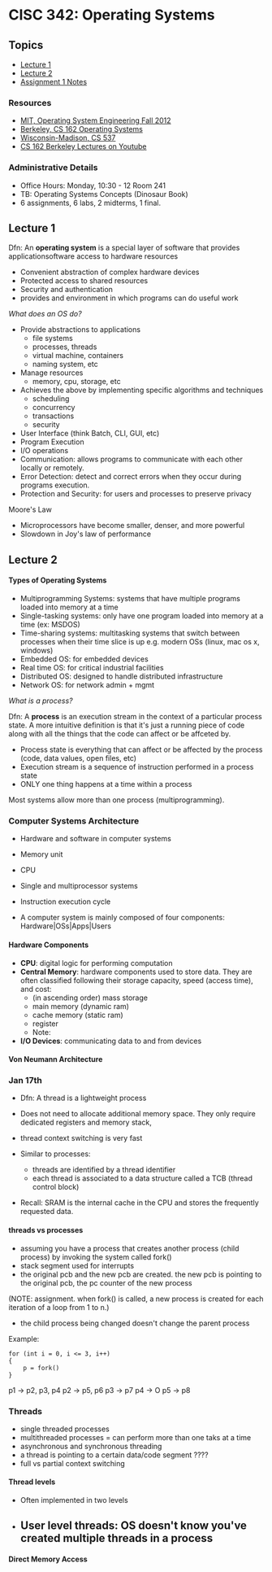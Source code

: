 <style>
h1 a {display: none;}
.container-lg {min-width: 200px; max-width:880px; padding:45px;}
</style>

# CISC 342: Operating Systems

## Topics 
- [Lecture 1](#lecture-1)
- [Lecture 2](#lecture-2)
- [Assignment 1 Notes](cisc-324-assignment-1.md)

### Resources
- [MIT, Operating System Engineering Fall 2012]()
- [Berkeley, CS 162 Operating Systems]()
- [Wisconsin-Madison, CS 537]()
-  [CS 162 Berkeley Lectures on Youtube]()

### Administrative Details
- Office Hours: Monday, 10:30 - 12 Room 241
- TB: Operating Systems Concepts (Dinosaur Book) 
- 6 assignments, 6 labs, 2 midterms, 1 final. 



## Lecture 1
Dfn: An **operating system** is a special layer of software that provides applicationsoftware access to hardware resources 
- Convenient abstraction of complex hardware devices
- Protected access to shared resources
- Security and authentication
- provides and environment in which programs can do useful work

_What does an OS do?_
- Provide abstractions to applications
	- file systems
	- processes, threads
	- virtual machine, containers
	- naming system, etc
- Manage resources
	- memory, cpu, storage, etc
- Achieves the above by implementing specific algorithms and techniques
	- scheduling
	- concurrency
	- transactions
	- security
- User Interface (think Batch, CLI, GUI, etc)
- Program Execution
- I/O operations
- Communication: allows programs to communicate with each other locally or remotely.
- Error Detection: detect and correct errors when they occur during programs execution.
- Protection and Security: for users and processes to preserve privacy

Moore's Law
- Microprocessors have become smaller, denser, and more powerful
- Slowdown in Joy's law of performance


## Lecture 2 

#### Types of Operating Systems

- Multiprogramming Systems: systems that have multiple programs loaded into memory at a time
- Single-tasking systems: only have one program loaded into memory at a time (ex: MSDOS)
- Time-sharing systems: multitasking systems that switch between processes when their time slice is up e.g. modern OSs (linux, mac os x, windows)
- Embedded OS: for embedded devices 
- Real time OS: for critical industrial facilities 
- Distributed OS: designed to handle distributed infrastructure
- Network OS: for network admin + mgmt

_What is a process?_

Dfn: A **process** is an execution stream in the context of a particular process state. A more intuitive definition is that it's just a running piece of code along with all the things that the code can affect or be affceted by.
- Process state is everything that can affect or be affected by the process (code, data values, open files, etc)
- Execution stream is a sequence of instruction performed in a process state
- ONLY one thing happens at a time within a process

Most systems allow more than one process (multiprogramming).

### Computer Systems Architecture
- Hardware and software in computer systems
- Memory unit
- CPU
- Single and multiprocessor systems
- Instruction execution cycle

- A computer system is mainly composed of four components: Hardware|OSs|Apps|Users

#### Hardware Components
- **CPU**: digital logic for performing computation 
- **Central Memory**: hardware components used to store data. They are often classified following their storage capacity, speed (access time), and cost:
	- (in ascending order) mass storage
	- main memory (dynamic ram) 
	- cache memory (static ram) 
	- register
	- Note: 
- **I/O Devices**: communicating data to and from devices

#### Von Neumann Architecture
 

### Jan 17th 

- Dfn: A thread is a lightweight process
- Does not need to allocate additional memory space. They only require dedicated registers and memory stack,
- thread context switching is very fast 

- Similar to processes:
	- threads are identified by a thread identifier
	- each thread is associated to a data structure called a TCB (thread control block)

- Recall: SRAM is the internal cache in the CPU and stores the frequently requested data. 


#### threads vs processes
- assuming you have a process that creates another process (child process) by invoking the system called fork()
- stack segment used for interrupts
- the original pcb and the new pcb are created. the new pcb is pointing to the original pcb, the pc counter of the new process 


(NOTE: assignment. when fork() is called, a new process is created for each iteration of a loop from 1 to n.)

- the child process being changed doesn't change the parent process 

Example: 

```
for (int i = 0, i <= 3, i++) 
{ 
	p = fork()
}
```
p1 -> p2, p3, p4
p2 -> p5, p6
p3 -> p7
p4 -> O
p5 -> p8

### Threads
- single threaded processes
- multithreaded processes = can perform more than one taks at a time
- asynchronous and synchronous threading
- a thread is pointing to a certain data/code segment ????
- full vs partial context switching 

#### Thread levels
- Often implemented in two levels
- User level threads: OS doesn't know you've created multiple threads in a process
	- 

#### Direct Memory Access

